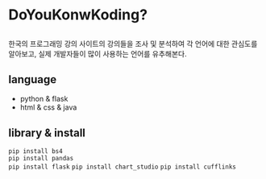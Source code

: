 # DoYouKonwKoding?
##  
한국의 프로그래밍 강의 사이트의 강의들을 조사 및 분석하여 각 언어에 대한 관심도를 알아보고, 실제 개발자들이 많이 사용하는 언어를 유추해본다.
## language
- python & flask
- html & css & java
## library & install
`pip install bs4`       
`pip install pandas`        
`pip install flask`
`pip install chart_studio`
`pip install cufflinks`